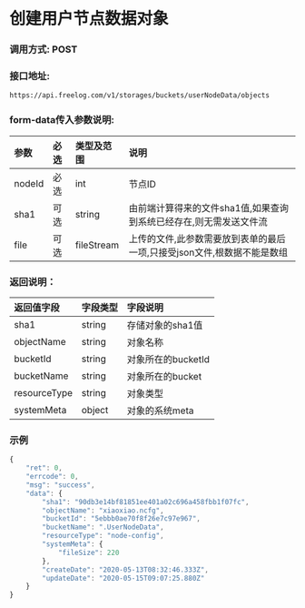 # 创建用户节点数据对象

### 调用方式: POST

### 接口地址:

```
https://api.freelog.com/v1/storages/buckets/userNodeData/objects
```

### form-data传入参数说明:

| 参数 | 必选 | 类型及范围 | 说明 |
| :--- | :--- | :--- | :--- |
| nodeId | 必选 | int | 节点ID |
| sha1 | 可选 | string | 由前端计算得来的文件sha1值,如果查询到系统已经存在,则无需发送文件流 |
| file | 可选 | fileStream | 上传的文件,此参数需要放到表单的最后一项,只接受json文件,根数据不能是数组 |

### 返回说明：

| 返回值字段 | 字段类型 | 字段说明 |
| :--- | :--- | :--- |
| sha1 | string | 存储对象的sha1值 |
| objectName | string | 对象名称 |
| bucketId | string | 对象所在的bucketId |
| bucketName | string | 对象所在的bucket |
| resourceType | string | 对象类型 |
| systemMeta | object | 对象的系统meta |

### 示例

```js
{
    "ret": 0,
    "errcode": 0,
    "msg": "success",
    "data": {
        "sha1": "90db3e14bf81851ee401a02c696a458fbb1f07fc",
        "objectName": "xiaoxiao.ncfg",
        "bucketId": "5ebbb0ae70f8f26e7c97e967",
        "bucketName": ".UserNodeData",
        "resourceType": "node-config",
        "systemMeta": {
            "fileSize": 220
        },
        "createDate": "2020-05-13T08:32:46.333Z",
        "updateDate": "2020-05-15T09:07:25.880Z"
    }
}
```